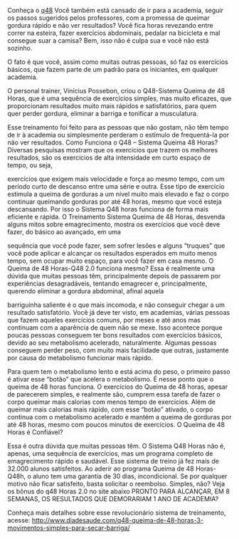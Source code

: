 Conheça o <a href="http://www.diadesaude.com/q48-queima-de-48-horas-3-movimentos-simples-para-secar-barriga/">q48</a>
Você também está cansado de ir para a academia, seguir os passos sugeridos pelos professores, com a promessa de queimar gordura rápido e não ver resultados?
Você fica horas revezando entre correr na esteira, fazer exercícios abdominais, pedalar na bicicleta e mal consegue suar a camisa?
Bem, isso não é culpa sua e você não está sozinho. 

O fato é que você, assim como muitas outras pessoas, só faz os exercícios básicos, que fazem parte de um padrão para os iniciantes, em qualquer academia.

O personal trainer, Vinícius Possebon, criou o Q48-Sistema Queima de 48 Horas, que é uma sequência de exercícios simples, mas muito eficazes, que proporcionam resultados muito mais rápidos e satisfatórios, para quem quer perder gordura, eliminar a barriga e tonificar a musculatura.

Esse treinamento foi feito para as pessoas que não gostam, não têm tempo de ir à academia ou simplesmente perderam o estímulo de frequentá-la por não ver resultados.
Como Funciona o Q48 – Sistema Queima 48 Horas?
Diversas pesquisas mostram que os exercícios que trazem os melhores resultados, são os exercícios de alta intensidade em curto espaço de tempo, ou seja,

exercícios que exigem mais velocidade e força ao mesmo
tempo, com um período curto de descanso entre uma série e outra.
Esse tipo de exercício estimula a queima de gorduras a um nível muito mais elevado e faz o corpo continuar queimando gorduras por até 48 horas, mesmo que você esteja descansando. Por isso o Sistema Q48 horas funciona de forma mais eficiente e rápida.
O Treinamento Sistema Queima de 48 Horas, desvenda alguns mitos sobre emagrecimento, mostra os exercícios que você deve fazer, do básico ao avançado, em uma

sequência que você pode fazer, sem sofrer lesões e alguns “truques” que você pode aplicar e alcançar os resultados esperados em muito menos tempo, sem ocupar muito espaço, para você fazer em casa mesmo.
O Queima de 48 Horas-Q48 2.0 funciona mesmo?
Essa é realmente uma dúvida que muitas pessoas têm, principalmente depois de passarem por experiências desagradáveis, tentando emagrecer e, principalmente, querendo eliminar a gordura abdominal, afinal aquela

barriguinha saliente é o que mais incomoda, e não conseguir chegar a um resultado satisfatório.
Você já deve ter visto, em academias, várias pessoas que fazem aqueles exercícios comuns, por meses e até anos mas continuam com a aparência de quem não se mexe.
Isso acontece porque poucas pessoas conseguem ter bons resultados com exercícios básicos, devido ao seu metabolismo acelerado, naturalmente. Algumas pessoas conseguem perder peso, com muito mais facilidade que outras, justamente por causa do metabolismo funcionar mais rápido.

Para quem tem o metabolismo lento e está acima do peso, o primeiro passo é ativar esse “botão” que acelera o metabolismo. É nesse ponto que o queima de 48 horas funciona. O exercícios do Queima de 48 horas, apesar de parecerem simples, e realmente são, cumprem essa tarefa de fazer o corpo queimar mais calorias com menos tempo de exercícios.
Além de queimar mais calorias mais rápido, com esse “botão” ativado, o corpo continua com o metabolismo acelerado e mantém a queima de gorduras por até 48 horas, mesmo com poucos minutos de exercícios.
O Queima de 48 Horas é Confiável?

Essa é outra dúvida que muitas pessoas têm. O Sistema Q48 Horas não é, apenas, uma sequência de exercícios, mas um programa completo de emagrecimento rápido e saudável. Esse sistema de treino já fez mais de 32.000 alunos satisfeitos.
Ao aderir ao programa Queima de 48 Horas-Q48h, o aluno tem uma garantia de 30 dias, incondicional. Se por qualquer motivo não ficar satisfeito, basta solicitar o reembolso. Simples, não?
Veja os bônus do q48 Horas 2.0 no site abaixo
PRONTO PARA ALCANÇAR, EM 8 SEMANAS, OS RESULTADOS QUE DEMORARIAM 1 ANO DE ACADEMIA?

Conheça mais detalhes sobre esse revolucionário sistema de treinamento, acesse: <a href="http://www.diadesaude.com/q48-queima-de-48-horas-3-movimentos-simples-para-secar-barriga/">http://www.diadesaude.com/q48-queima-de-48-horas-3-movimentos-simples-para-secar-barriga/</a>


